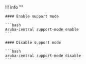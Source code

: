 !!! info ""

    #### Enable support mode

    ```bash
    Aruba-central support-mode enable
    ```

    #### Disable support mode

    ```bash
    aruba-central support-mode disable
    ```
